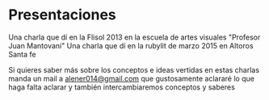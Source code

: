 # Presentaciones
Una charla que dí en la Flisol 2013 en la escuela de artes visuales "Profesor Juan Mantovani"
Una charla que dí en la rubylit de marzo 2015 en Altoros Santa fe

Si quieres saber más sobre los conceptos e ideas vertidas en estas charlas manda un mail a alener014@gmail.com que gustosamente aclararé lo que haga falta aclarar y también intercambiaremos conceptos y saberes
